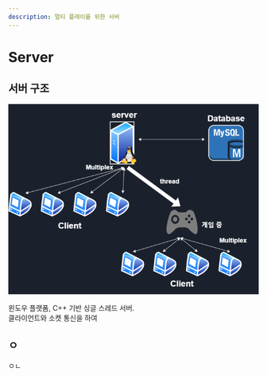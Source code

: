 ```yaml
---
description: 멀티 플레이를 위한 서버
---
```


# Server

## 서버 구조

![CS architecture](../.gitbook/assets/c_s-.png)

윈도우 플랫폼, C++ 기반 싱글 스레드 서버.  
클라이언트와 소켓 통신을 하여

## ㅇ

ㅇㄴ

